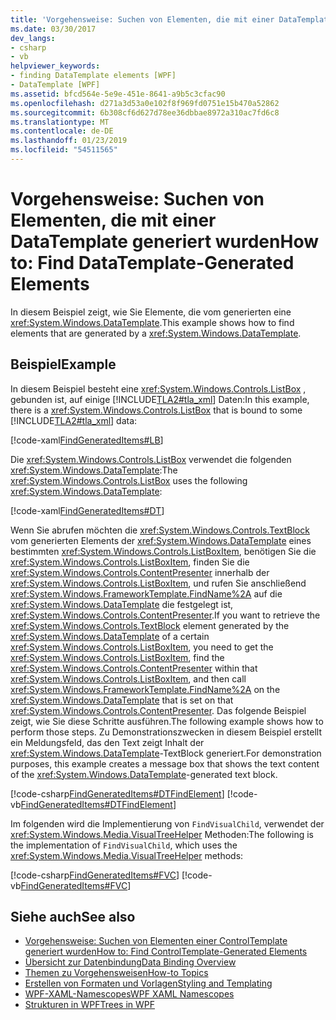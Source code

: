 ```yaml
---
title: 'Vorgehensweise: Suchen von Elementen, die mit einer DataTemplate generiert wurden'
ms.date: 03/30/2017
dev_langs:
- csharp
- vb
helpviewer_keywords:
- finding DataTemplate elements [WPF]
- DataTemplate [WPF]
ms.assetid: bfcd564e-5e9e-451e-8641-a9b5c3cfac90
ms.openlocfilehash: d271a3d53a0e102f8f969fd0751e15b470a52862
ms.sourcegitcommit: 6b308cf6d627d78ee36dbbae8972a310ac7fd6c8
ms.translationtype: MT
ms.contentlocale: de-DE
ms.lasthandoff: 01/23/2019
ms.locfileid: "54511565"
---
```

# <a name="how-to-find-datatemplate-generated-elements"></a><span data-ttu-id="2ee2b-102">Vorgehensweise: Suchen von Elementen, die mit einer DataTemplate generiert wurden</span><span class="sxs-lookup"><span data-stu-id="2ee2b-102">How to: Find DataTemplate-Generated Elements</span></span>
<span data-ttu-id="2ee2b-103">In diesem Beispiel zeigt, wie Sie Elemente, die vom generierten eine <xref:System.Windows.DataTemplate>.</span><span class="sxs-lookup"><span data-stu-id="2ee2b-103">This example shows how to find elements that are generated by a <xref:System.Windows.DataTemplate>.</span></span>  
  
## <a name="example"></a><span data-ttu-id="2ee2b-104">Beispiel</span><span class="sxs-lookup"><span data-stu-id="2ee2b-104">Example</span></span>  
 <span data-ttu-id="2ee2b-105">In diesem Beispiel besteht eine <xref:System.Windows.Controls.ListBox> , gebunden ist, auf einige [!INCLUDE[TLA2#tla_xml](../../../../includes/tla2sharptla-xml-md.md)] Daten:</span><span class="sxs-lookup"><span data-stu-id="2ee2b-105">In this example, there is a <xref:System.Windows.Controls.ListBox> that is bound to some [!INCLUDE[TLA2#tla_xml](../../../../includes/tla2sharptla-xml-md.md)] data:</span></span>  
  
 [!code-xaml[FindGeneratedItems#LB](../../../../samples/snippets/csharp/VS_Snippets_Wpf/FindGeneratedItems/CSharp/Window1.xaml#lb)]  
  
 <span data-ttu-id="2ee2b-106">Die <xref:System.Windows.Controls.ListBox> verwendet die folgenden <xref:System.Windows.DataTemplate>:</span><span class="sxs-lookup"><span data-stu-id="2ee2b-106">The <xref:System.Windows.Controls.ListBox> uses the following <xref:System.Windows.DataTemplate>:</span></span>  
  
 [!code-xaml[FindGeneratedItems#DT](../../../../samples/snippets/csharp/VS_Snippets_Wpf/FindGeneratedItems/CSharp/Window1.xaml#dt)]  
  
 <span data-ttu-id="2ee2b-107">Wenn Sie abrufen möchten die <xref:System.Windows.Controls.TextBlock> vom generierten Elements der <xref:System.Windows.DataTemplate> eines bestimmten <xref:System.Windows.Controls.ListBoxItem>, benötigen Sie die <xref:System.Windows.Controls.ListBoxItem>, finden Sie die <xref:System.Windows.Controls.ContentPresenter> innerhalb der <xref:System.Windows.Controls.ListBoxItem>, und rufen Sie anschließend <xref:System.Windows.FrameworkTemplate.FindName%2A> auf die <xref:System.Windows.DataTemplate> die festgelegt ist, <xref:System.Windows.Controls.ContentPresenter>.</span><span class="sxs-lookup"><span data-stu-id="2ee2b-107">If you want to retrieve the <xref:System.Windows.Controls.TextBlock> element generated by the <xref:System.Windows.DataTemplate> of a certain <xref:System.Windows.Controls.ListBoxItem>, you need to get the <xref:System.Windows.Controls.ListBoxItem>, find the <xref:System.Windows.Controls.ContentPresenter> within that <xref:System.Windows.Controls.ListBoxItem>, and then call <xref:System.Windows.FrameworkTemplate.FindName%2A> on the <xref:System.Windows.DataTemplate> that is set on that <xref:System.Windows.Controls.ContentPresenter>.</span></span> <span data-ttu-id="2ee2b-108">Das folgende Beispiel zeigt, wie Sie diese Schritte ausführen.</span><span class="sxs-lookup"><span data-stu-id="2ee2b-108">The following example shows how to perform those steps.</span></span> <span data-ttu-id="2ee2b-109">Zu Demonstrationszwecken in diesem Beispiel erstellt ein Meldungsfeld, das den Text zeigt Inhalt der <xref:System.Windows.DataTemplate>-TextBlock generiert.</span><span class="sxs-lookup"><span data-stu-id="2ee2b-109">For demonstration purposes, this example creates a message box that shows the text content of the <xref:System.Windows.DataTemplate>-generated text block.</span></span>  
  
 [!code-csharp[FindGeneratedItems#DTFindElement](../../../../samples/snippets/csharp/VS_Snippets_Wpf/FindGeneratedItems/CSharp/Window1.xaml.cs#dtfindelement)]
 [!code-vb[FindGeneratedItems#DTFindElement](../../../../samples/snippets/visualbasic/VS_Snippets_Wpf/FindGeneratedItems/VisualBasic/Window1.xaml.vb#dtfindelement)]  
  
 <span data-ttu-id="2ee2b-110">Im folgenden wird die Implementierung von `FindVisualChild`, verwendet der <xref:System.Windows.Media.VisualTreeHelper> Methoden:</span><span class="sxs-lookup"><span data-stu-id="2ee2b-110">The following is the implementation of `FindVisualChild`, which uses the <xref:System.Windows.Media.VisualTreeHelper> methods:</span></span>  
  
 [!code-csharp[FindGeneratedItems#FVC](../../../../samples/snippets/csharp/VS_Snippets_Wpf/FindGeneratedItems/CSharp/Window1.xaml.cs#fvc)]
 [!code-vb[FindGeneratedItems#FVC](../../../../samples/snippets/visualbasic/VS_Snippets_Wpf/FindGeneratedItems/VisualBasic/Window1.xaml.vb#fvc)]  
  
## <a name="see-also"></a><span data-ttu-id="2ee2b-111">Siehe auch</span><span class="sxs-lookup"><span data-stu-id="2ee2b-111">See also</span></span>
- [<span data-ttu-id="2ee2b-112">Vorgehensweise: Suchen von Elementen einer ControlTemplate generiert wurden</span><span class="sxs-lookup"><span data-stu-id="2ee2b-112">How to: Find ControlTemplate-Generated Elements</span></span>](../../../../docs/framework/wpf/controls/how-to-find-controltemplate-generated-elements.md)
- [<span data-ttu-id="2ee2b-113">Übersicht zur Datenbindung</span><span class="sxs-lookup"><span data-stu-id="2ee2b-113">Data Binding Overview</span></span>](../../../../docs/framework/wpf/data/data-binding-overview.md)
- [<span data-ttu-id="2ee2b-114">Themen zu Vorgehensweisen</span><span class="sxs-lookup"><span data-stu-id="2ee2b-114">How-to Topics</span></span>](../../../../docs/framework/wpf/data/data-binding-how-to-topics.md)
- [<span data-ttu-id="2ee2b-115">Erstellen von Formaten und Vorlagen</span><span class="sxs-lookup"><span data-stu-id="2ee2b-115">Styling and Templating</span></span>](../../../../docs/framework/wpf/controls/styling-and-templating.md)
- [<span data-ttu-id="2ee2b-116">WPF-XAML-Namescopes</span><span class="sxs-lookup"><span data-stu-id="2ee2b-116">WPF XAML Namescopes</span></span>](../../../../docs/framework/wpf/advanced/wpf-xaml-namescopes.md)
- [<span data-ttu-id="2ee2b-117">Strukturen in WPF</span><span class="sxs-lookup"><span data-stu-id="2ee2b-117">Trees in WPF</span></span>](../../../../docs/framework/wpf/advanced/trees-in-wpf.md)
